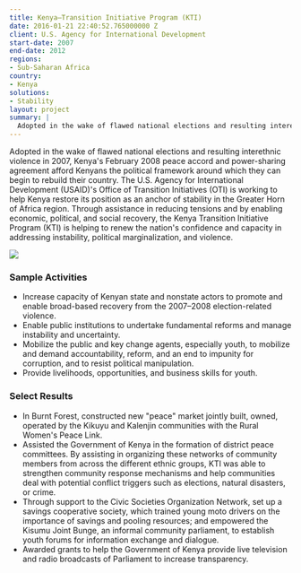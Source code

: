 ```yaml
---
title: Kenya—Transition Initiative Program (KTI)
date: 2016-01-21 22:40:52.765000000 Z
client: U.S. Agency for International Development
start-date: 2007
end-date: 2012
regions:
- Sub-Saharan Africa
country:
- Kenya
solutions:
- Stability
layout: project
summary: |
  Adopted in the wake of flawed national elections and resulting interethnic violence in 2007, Kenya's February 2008 peace accord and power-sharing agreement afford Kenyans the political framework around which they can begin to rebuild their country.
---
```

Adopted in the wake of flawed national elections and resulting interethnic violence in 2007, Kenya's February 2008 peace accord and power-sharing agreement afford Kenyans the political framework around which they can begin to rebuild their country. The U.S. Agency for International Development (USAID)'s Office of Transition Initiatives (OTI) is working to help Kenya restore its position as an anchor of stability in the Greater Horn of Africa region. Through assistance in reducing tensions and by enabling economic, political, and social recovery, the Kenya Transition Initiative Program (KTI) is helping to renew the nation's confidence and capacity in addressing instability, political marginalization, and violence.

![][1]

###  Sample Activities

* Increase capacity of Kenyan state and nonstate actors to promote and enable broad-based recovery from the 2007–2008 election-related violence.
* Enable public institutions to undertake fundamental reforms and manage instability and uncertainty.
* Mobilize the public and key change agents, especially youth, to mobilize and demand accountability, reform, and an end to impunity for corruption, and to resist political manipulation.
* Provide livelihoods, opportunities, and business skills for youth.

###  Select Results

* In Burnt Forest, constructed new "peace" market jointly built, owned, operated by the Kikuyu and Kalenjin communities with the Rural Women's Peace Link.
* Assisted the Government of Kenya in the formation of district peace committees. By assisting in organizing these networks of community members from across the different ethnic groups, KTI was able to strengthen community response mechanisms and help communities deal with potential conflict triggers such as elections, natural disasters, or crime.
* Through support to the Civic Societies Organization Network, set up a savings cooperative society, which trained young moto drivers on the importance of savings and pooling resources; and empowered the Kisumu Joint Bunge, an informal community parliament, to establish youth forums for information exchange and dialogue.
* Awarded grants to help the Government of Kenya provide live television and radio broadcasts of Parliament to increase transparency.

[1]: /assets/images/projects/KTI.jpg
